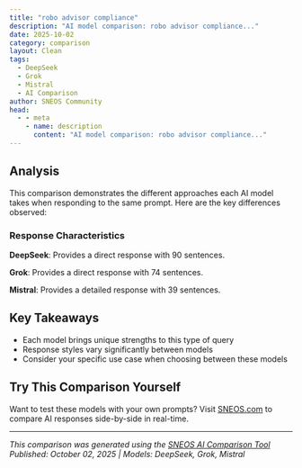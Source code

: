 ```yaml
---
title: "robo advisor compliance"
description: "AI model comparison: robo advisor compliance..."
date: 2025-10-02
category: comparison
layout: Clean
tags:
  - DeepSeek
  - Grok
  - Mistral
  - AI Comparison
author: SNEOS Community
head:
  - - meta
    - name: description
      content: "AI model comparison: robo advisor compliance..."
---
```


<ChatComparison
  title="robo advisor compliance"
  prompt="robo advisor compliance"
  :responses='{
    "DeepSeek": "Of course. This is a critical and complex topic. A Robo-Advisor\u0027s entire business model hinges on its ability to operate within a strict legal and regulatory framework. Failure in compliance is not an option, as it can lead to massive fines, loss of license, and irreparable damage to trust.\n\nHere is a comprehensive breakdown of Robo-Advisor compliance, covering the key regulations, operational requirements, and best practices.\n\n### The Core Regulatory Framework (Primarily in the U.S.)\n\nRobo-Advisors in the United States are primarily subject to two major regulatory bodies and their associated rules:\n\n**1. The Securities and Exchange Commission (SEC)**\nThe SEC regulates Robo-Advisors as **Investment Advisers**. This means they must comply with the **Investment Advisers Act of 1940**.\n\n*   **Registration:** Most Robo-Advisors must register with the SEC as Registered Investment Advisers (RIAs). Some smaller firms may register at the state level.\n*   **Fiduciary Duty:** This is the cornerstone. As an RIA, the Robo-Advisor has a fundamental fiduciary duty to act in the **best interests of its clients**. This supersedes mere \u0022suitability.\u0022 It requires:\n    *   **Duty of Care:** Providing advice that is prudent and thorough.\n    *   **Duty of Loyalty:** Putting client interests ahead of its own, including full disclosure of all conflicts of interest.\n*   **Form ADV:** This is the primary disclosure document that must be filed with the SEC and provided to clients. It has two parts:\n    *   **Part 1:** Information about the advisor\u0027s business, ownership, clients, employees, and disciplinary history. This is publicly available on the SEC\u0027s IAPD website.\n    *   **Part 2 (Brochure):** A plain-English document explaining the firm\u0027s fees, investment strategies, conflicts of interest, and the backgrounds of key personnel. This must be delivered to clients.\n\n**2. The Financial Industry Regulatory Authority (FINRA)**\nWhile Robo-Advisors themselves are RIAs (not broker-dealers), they often have affiliated broker-dealers to handle the execution of trades and custody of assets. These broker-dealers are members of FINRA and must comply with its rules, such as:\n*   **Rule 2111 (Suitability):** Ensuring investment recommendations are suitable for the client based on their profile.\n*   **Anti-Money Laundering (AML) rules.**\n*   **Customer communication and disclosure rules.**\n\n---\n\n### Key Compliance Obligations for a Robo-Advisor\n\nTranslating the regulatory framework into daily operations, here are the critical compliance areas:\n\n**1. The Suitability / Know-Your-Client (KYC) Obligation**\nThis is the starting point of the robo-advisor relationship. The algorithm must be designed to collect sufficient information to build a suitable portfolio.\n*   **Client Questionnaire:** Must capture essential data points: investment objectives, time horizon, risk tolerance, financial situation, and investment experience.\n*   **Algorithmic Governance:** The logic that maps client answers to a specific portfolio must be rigorously tested, documented, and regularly reviewed to ensure it fulfills the fiduciary duty.\n\n**2. Disclosure and Transparency**\nRobo-Advisors must be transparent about how they operate. Key disclosures include:\n*   **Fees:** All management fees, underlying ETF expense ratios, and any other potential costs must be clearly stated.\n*   **Investment Strategy:** How portfolios are constructed, the role of asset allocation, and the use of tax-loss harvesting.\n*   **Conflicts of Interest:** This is crucial. Disclosures must cover:\n    *   Use of proprietary funds or affiliated ETFs.\n    *   Payments for order flow (if applicable).\n    *   How the firm makes money (e.g., from the advisory fee vs. other sources).\n*   **Algorithm Limitations:** Acknowledging that the model is based on historical data and certain assumptions, and may not perform as expected in all market conditions.\n\n**3. Cybersecurity and Data Protection**\nRobo-Advisors are digital-first businesses that hold vast amounts of sensitive personal and financial data (PII). Compliance requirements include:\n*   **Regulation S-P (Privacy Rule):** Requires firms to have policies and procedures to protect customer information and to provide privacy notices.\n*   **Safeguards Rule:** Mandates a comprehensive written information security program.\n*   **Incident Response Plan:** A ready plan for detecting, responding to, and recovering from a data breach.\n\n**4. Advertising and Marketing Compliance**\nAll client-facing communications, including the website, app, social media, and blogs, are considered advertising and fall under **SEC Rule 206(4)-1**.\n*   **Testimonials \u0026 Endorsements:** Historically restricted, but recent rule amendments have created a framework for their use, provided certain disclosures are made (e.g., whether the person is a client and was paid for the testimonial).\n*   **Performance Advertising:** Strict rules govern how past performance can be presented (e.g., prohibiting guarantees of future results, requiring net-of-fee performance, and presenting performance for 1, 5, and 10-year periods).\n*   **\u0022Hypothetical Performance\u0022** (like back-tested results) has even stricter requirements, including that it be relevant to the client\u0027s financial situation.\n\n**5. Custody of Client Assets**\nRobo-Advisors typically do not physically hold client assets. They use a qualified third-party custodian (e.g., Apex Clearing, Pershing). However, the advisor is still deemed to have \u0022custody\u0022 if it can withdraw fees directly from client accounts. This triggers a requirement for an annual **Surprise Examination** by an independent public accountant to verify client assets.\n\n---\n\n### Operationalizing Compliance: The Compliance Program\n\nA Robo-Advisor must establish a formal, living compliance program. Key elements include:\n\n*   **Chief Compliance Officer (CCO):** A designated, competent individual responsible for administering the program.\n*   **Written Policies \u0026 Procedures:** A comprehensive manual detailing how the firm meets its regulatory obligations.\n*   **Annual Review:** A mandatory, documented review of the adequacy and effectiveness of the compliance program.\n*   **Code of Ethics:** Rules for personal trading by access persons (employees with access to non-public information) to prevent insider trading and front-running client orders.\n*   **Books and Records:** Meticulous record-keeping as required by SEC rules (e.g., client communications, trade records, advertising copies) for a minimum of five years.\n\n### Emerging Challenges \u0026 The Future\n\n*   **Regulation BI (Best Interest):** While primarily for broker-dealers, it raises the overall standard of care in the industry and influences client expectations.\n*   **ESG (Environmental, Social, Governance) Investing:** The SEC has proposed enhanced disclosure rules for ESG strategies to prevent \u0022greenwashing.\u0022 Robos offering ESG portfolios must be precise in their definitions and methodologies.\n*   **Crypto and Digital Assets:** Offering crypto exposure introduces a host of new, complex regulatory questions from the SEC and CFTC.\n*   **AI and Advanced Algorithms:** As algorithms become more complex (using machine learning), regulators will be focused on explainability, bias, and ensuring the \u0022black box\u0022 still acts in a client\u0027s best interest.\n\n### Summary Checklist for a Robo-Advisor\n\n*   [ ] Register as an RIA with the SEC or state.\n*   [ ] File and maintain an accurate Form ADV.\n*   [ ] Develop a robust client onboarding questionnaire (KYC).\n*   [ ] Document and validate the portfolio recommendation algorithm.\n*   [ ] Create clear, comprehensive disclosures (fees, strategy, conflicts).\n*   [ ] Implement a strong cybersecurity and data privacy program.\n*   [ ] Establish a formal compliance program with a CCO.\n*   [ ] Ensure all marketing materials are fair, balanced, and compliant.\n*   [ ] Partner with a reputable third-party custodian.\n*   [ ] Conduct an annual review of the compliance program.\n\n**Disclaimer:** This information is for educational purposes only and does not constitute legal or compliance advice. A Robo-Advisor must consult with qualified legal and compliance professionals to build and maintain its specific regulatory framework.",
    "Grok": "Robo-advisor compliance refers to the adherence of automated investment platforms (robo-advisors) to legal, regulatory, and ethical standards set by governing bodies such as the Securities and Exchange Commission (SEC) in the United States, the Financial Conduct Authority (FCA) in the UK, or other relevant authorities in different jurisdictions. Since robo-advisors use algorithms and technology to provide financial advice and manage investments with minimal human intervention, ensuring compliance is critical to protect investors, maintain market integrity, and avoid legal penalties.\n\nBelow are key aspects of robo-advisor compliance:\n\n### 1. **Registration and Licensing**\n   - **Regulatory Oversight**: In many countries, robo-advisors must register as investment advisors. For example, in the U.S., most robo-advisors are required to register with the SEC under the Investment Advisers Act of 1940 if they manage a certain amount of assets or operate in multiple states. Smaller firms may register with state regulators.\n   - **Broker-Dealer Requirements**: If a robo-advisor facilitates transactions, it may also need to register as a broker-dealer or partner with a registered broker-dealer.\n   - **Jurisdictional Compliance**: Robo-advisors operating internationally must comply with the regulations of each jurisdiction they serve.\n\n### 2. **Fiduciary Duty**\n   - Robo-advisors, like human advisors, are often held to a fiduciary standard, meaning they must act in the best interests of their clients. This includes providing suitable investment advice and avoiding conflicts of interest.\n   - The SEC\u2019s Regulation Best Interest (Reg BI) in the U.S. requires advisors to prioritize client interests when recommending investments, even if they are not fiduciaries in all contexts.\n\n### 3. **Client Disclosures**\n   - Robo-advisors must provide clear and transparent disclosures about their services, fees, potential conflicts of interest, and the nature of algorithmic decision-making.\n   - Disclosures often include:\n     - How algorithms select investments.\n     - Limitations of automated advice (e.g., lack of personalization compared to human advisors).\n     - Risks associated with investments.\n   - These disclosures are often provided through Form ADV in the U.S., which robo-advisors must file with the SEC.\n\n### 4. **Suitability and Know Your Client (KYC) Rules**\n   - Robo-advisors must collect information about clients\u2019 financial situations, risk tolerance, investment goals, and other relevant factors to ensure that recommendations are suitable.\n   - KYC and Anti-Money Laundering (AML) regulations also require robo-advisors to verify client identities and monitor for suspicious activities.\n\n### 5. **Algorithm Oversight and Testing**\n   - **Algorithmic Transparency**: Regulators often require robo-advisors to ensure their algorithms are fair, unbiased, and functioning as intended. This includes avoiding discriminatory outcomes or unintended biases in investment recommendations.\n   - **Testing and Validation**: Firms must regularly test algorithms to ensure they perform correctly under various market conditions and do not produce errors that could harm clients.\n   - **Cybersecurity**: Robust cybersecurity measures are essential to protect client data and prevent breaches that could compromise algorithmic operations.\n\n### 6. **Data Privacy and Protection**\n   - Robo-advisors handle sensitive client information, making compliance with data protection laws like the General Data Protection Regulation (GDPR) in the EU or the California Consumer Privacy Act (CCPA) in the U.S. critical.\n   - Firms must implement policies to safeguard personal and financial data and inform clients about how their data is used.\n\n### 7. **Fee Structures and Transparency**\n   - Robo-advisors must clearly disclose their fee structures, whether they charge a flat fee, a percentage of assets under management (AUM), or other costs.\n   - Hidden fees or misleading pricing can lead to regulatory penalties and loss of client trust.\n\n### 8. **Recordkeeping and Reporting**\n   - Regulatory bodies often require robo-advisors to maintain detailed records of client interactions, transactions, and advice provided for a specified period.\n   - Regular reporting to regulators may also be required to demonstrate compliance.\n\n### 9. **Marketing and Advertising**\n   - Marketing materials and performance claims must comply with regulations to avoid misleading clients. For example, the SEC prohibits exaggerated claims about investment returns or guarantees of performance.\n   - Testimonials and past performance data must be presented in a fair and balanced manner.\n\n### 10. **Third-Party Relationships**\n   - Many robo-advisors partner with custodians, broker-dealers, or other service providers. Compliance requires due diligence to ensure these third parties also adhere to regulatory standards.\n\n### Challenges in Robo-Advisor Compliance\n- **Scalability of Compliance**: As robo-advisors grow and serve more clients, maintaining personalized compliance (e.g., suitability checks) via automation can be challenging.\n- **Evolving Regulations**: Regulatory frameworks for fintech and robo-advisors are still developing, requiring firms to stay updated on new rules.\n- **Cross-Border Issues**: Serving clients in multiple countries involves navigating a complex web of regulations.\n\n### Key Regulatory Bodies and Frameworks\n- **United States**: SEC, Financial Industry Regulatory Authority (FINRA), state regulators.\n- **European Union**: European Securities and Markets Authority (ESMA), MiFID II (Markets in Financial Instruments Directive).\n- **United Kingdom**: FCA.\n- **Australia**: Australian Securities and Investments Commission (ASIC).\n- **Canada**: Investment Industry Regulatory Organization of Canada (IIROC) and provincial securities commissions.\n\n### Best Practices for Robo-Advisor Compliance\n1. **Hire Compliance Experts**: Employ legal and compliance professionals or consultants familiar with fintech regulations.\n2. **Implement Robust Technology**: Use technology for monitoring, reporting, and ensuring data security.\n3. **Regular Audits**: Conduct internal and external audits to identify and address compliance gaps.\n4. **Client Education**: Provide resources to help clients understand the automated nature of advice and associated risks.\n5. **Stay Updated**: Monitor regulatory changes and adapt policies accordingly.\n\nBy prioritizing compliance, robo-advisors can build trust with clients, avoid regulatory penalties, and contribute to the stability of the financial ecosystem. If you\u2019re looking for specific guidance or compliance frameworks for a particular region or robo-advisor platform, let me know!",
    "Mistral": "Robo-advisors, which are digital platforms that provide automated, algorithm-driven financial planning services with little to no human supervision, must comply with various regulatory requirements to ensure they operate legally and ethically. Here are some key compliance areas for robo-advisors:\n\n### 1. **Registration and Licensing**\n   - **SEC Registration**: In the United States, robo-advisors must register with the Securities and Exchange Commission (SEC) as investment advisers.\n   - **State Registration**: Depending on the size and scope of their operations, robo-advisors may also need to register with state securities regulators.\n   - **FINRA Membership**: If the robo-advisor is part of a broker-dealer, it may need to be a member of the Financial Industry Regulatory Authority (FINRA).\n\n### 2. **Fiduciary Duty**\n   - **Best Interest Standard**: Robo-advisors must act in the best interest of their clients, which includes providing suitable investment advice and disclosing any conflicts of interest.\n   - **Client Suitability**: The advice provided must be suitable for the client\u0027s financial situation, investment objectives, and risk tolerance.\n\n### 3. **Disclosure Requirements**\n   - **Form ADV**: Robo-advisors must file Form ADV with the SEC, which includes detailed information about the firm\u0027s business, ownership, clients, employees, business practices, affiliations, and any disciplinary events of the firm or its employees.\n   - **Client Communications**: Clear and accurate disclosures must be made to clients regarding fees, services, and any potential conflicts of interest.\n\n### 4. **Cybersecurity and Data Protection**\n   - **Data Security**: Robo-advisors must implement robust cybersecurity measures to protect client data from breaches and unauthorized access.\n   - **Privacy Policies**: Compliance with data protection regulations such as the General Data Protection Regulation (GDPR) in Europe and the California Consumer Privacy Act (CCPA) in the United States.\n\n### 5. **Anti-Money Laundering (AML) and Know Your Customer (KYC)**\n   - **AML Compliance**: Robo-advisors must have AML programs in place to detect and report suspicious activities.\n   - **KYC Procedures**: Implementing KYC procedures to verify the identity of clients and assess their risk profile.\n\n### 6. **Algorithm Transparency**\n   - **Algorithm Disclosure**: Providing transparency about the algorithms used to make investment decisions, including how they work and any limitations.\n   - **Testing and Validation**: Regularly testing and validating algorithms to ensure they are functioning as intended and providing accurate advice.\n\n### 7. **Record Keeping**\n   - **Documentation**: Maintaining accurate and comprehensive records of all client interactions, transactions, and investment advice provided.\n   - **Audit Trails**: Keeping detailed audit trails to track changes and decisions made by the algorithms.\n\n### 8. **Client Complaints and Dispute Resolution**\n   - **Complaint Handling**: Establishing procedures for handling client complaints and resolving disputes.\n   - **Arbitration and Mediation**: Providing options for clients to resolve disputes through arbitration or mediation.\n\n### 9. **Continuous Monitoring and Reporting**\n   - **Performance Monitoring**: Continuously monitoring the performance of client portfolios and making adjustments as necessary.\n   - **Regulatory Reporting**: Filing periodic reports with regulatory authorities as required.\n\n### 10. **Ethical Considerations**\n   - **Conflict of Interest**: Avoiding and disclosing any conflicts of interest that may arise.\n   - **Fair Dealing**: Ensuring fair and equitable treatment of all clients.\n\n### 11. **International Compliance**\n   - **Cross-Border Regulations**: Complying with the regulatory requirements of any countries where the robo-advisor operates or has clients.\n   - **Local Laws**: Adhering to local financial regulations and standards.\n\n### 12. **Risk Management**\n   - **Risk Assessment**: Regularly assessing and managing risks associated with the robo-advisor\u0027s operations.\n   - **Contingency Planning**: Having contingency plans in place for potential disruptions or failures.\n\nBy adhering to these compliance requirements, robo-advisors can ensure they operate within the bounds of the law and provide a trustworthy service to their clients."
  }'
  published-date="10:06"
/>

## Analysis

This comparison demonstrates the different approaches each AI model takes when responding to the same prompt. Here are the key differences observed:

### Response Characteristics

**DeepSeek**: Provides a direct response with 90 sentences. 

**Grok**: Provides a direct response with 74 sentences. 

**Mistral**: Provides a detailed response with 39 sentences. 

## Key Takeaways

- Each model brings unique strengths to this type of query
- Response styles vary significantly between models
- Consider your specific use case when choosing between these models

## Try This Comparison Yourself

Want to test these models with your own prompts? Visit [SNEOS.com](https://sneos.com) to compare AI responses side-by-side in real-time.

---

*This comparison was generated using the [SNEOS AI Comparison Tool](https://sneos.com)*
*Published: October 02, 2025 | Models: DeepSeek, Grok, Mistral*
